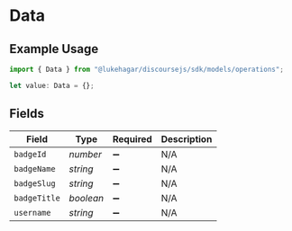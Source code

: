 # Data

## Example Usage

```typescript
import { Data } from "@lukehagar/discoursejs/sdk/models/operations";

let value: Data = {};
```

## Fields

| Field              | Type               | Required           | Description        |
| ------------------ | ------------------ | ------------------ | ------------------ |
| `badgeId`          | *number*           | :heavy_minus_sign: | N/A                |
| `badgeName`        | *string*           | :heavy_minus_sign: | N/A                |
| `badgeSlug`        | *string*           | :heavy_minus_sign: | N/A                |
| `badgeTitle`       | *boolean*          | :heavy_minus_sign: | N/A                |
| `username`         | *string*           | :heavy_minus_sign: | N/A                |